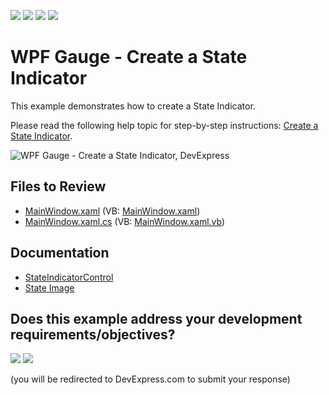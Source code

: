 <!-- default badges list -->
![](https://img.shields.io/endpoint?url=https://codecentral.devexpress.com/api/v1/VersionRange/128570552/24.2.1%2B)
[![](https://img.shields.io/badge/Open_in_DevExpress_Support_Center-FF7200?style=flat-square&logo=DevExpress&logoColor=white)](https://supportcenter.devexpress.com/ticket/details/E3522)
[![](https://img.shields.io/badge/📖_How_to_use_DevExpress_Examples-e9f6fc?style=flat-square)](https://docs.devexpress.com/GeneralInformation/403183)
[![](https://img.shields.io/badge/💬_Leave_Feedback-feecdd?style=flat-square)](#does-this-example-address-your-development-requirementsobjectives)
<!-- default badges end -->

# WPF Gauge - Create a State Indicator

This example demonstrates how to create a State Indicator.

Please read the following help topic for step-by-step instructions: [Create a State Indicator](https://docs.devexpress.com/WPF/10665/controls-and-libraries/gauge-controls/getting-started/lesson-4-create-a-state-indicator).

![WPF Gauge - Create a State Indicator, DevExpress](https://raw.githubusercontent.com/DevExpress-Examples/dxgauges-getting-started-lesson-4-create-a-state-indicator-e3522/22.2.2%2B/i/wpf-state-indicator-devexpress.png)


## Files to Review

* [MainWindow.xaml](./CS/DXGauges_StateIndicator/MainWindow.xaml) (VB: [MainWindow.xaml](./VB/DXGauges_StateIndicator/MainWindow.xaml))
* [MainWindow.xaml.cs](./CS/DXGauges_StateIndicator/MainWindow.xaml.cs) (VB: [MainWindow.xaml.vb](./VB/DXGauges_StateIndicator/MainWindow.xaml.vb))


## Documentation

* [StateIndicatorControl](https://docs.devexpress.com/WPF/DevExpress.Xpf.Gauges.StateIndicatorControl)
* [State Image](https://docs.devexpress.com/WPF/10680/controls-and-libraries/gauge-controls/visual-elements/state-indicator/state-image)
<!-- feedback -->
## Does this example address your development requirements/objectives?

[<img src="https://www.devexpress.com/support/examples/i/yes-button.svg"/>](https://www.devexpress.com/support/examples/survey.xml?utm_source=github&utm_campaign=wpf-gauge-create-state-indicator&~~~was_helpful=yes) [<img src="https://www.devexpress.com/support/examples/i/no-button.svg"/>](https://www.devexpress.com/support/examples/survey.xml?utm_source=github&utm_campaign=wpf-gauge-create-state-indicator&~~~was_helpful=no)

(you will be redirected to DevExpress.com to submit your response)
<!-- feedback end -->
